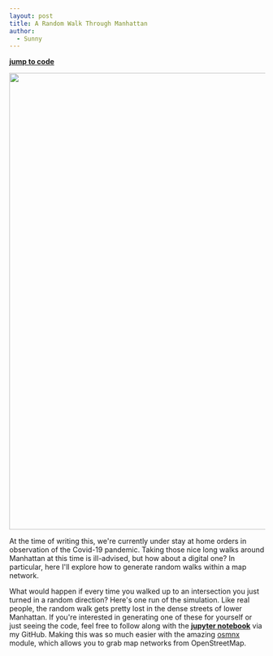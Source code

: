 ```yaml
---
layout: post
title: A Random Walk Through Manhattan
author:
  - Sunny
---
```



<style>
.center {
    display: block;
    margin-left: auto;
    margin-right: auto;
}

img height="400" {
	height: 250 px;
}

</style>

[**jump to code**](https://github.com/sunnybala/sunnybala.github.io/blob/master/assets/notebooks/manhattan_random_walk.ipynb)

<img height="900" src="https://raw.githubusercontent.com/sunnybala/sunnybala.github.io/master/assets/animated_compress_7.gif" 
class="center"/>

At the time of writing this, we're currently under stay at home orders in observation of the Covid-19 pandemic. Taking those nice long walks around Manhattan at this time is ill-advised, but how about a digital one? In particular, here I'll explore how to generate random walks within a map network. 

What would happen if every time you walked up to an intersection you just turned in a random direction? Here's one run of the simulation. Like real people, the random walk gets pretty lost in the dense streets of lower Manhattan. If you're interested in generating one of these for yourself or just seeing the code, feel free to follow along with the [**jupyter notebook**](https://github.com/sunnybala/sunnybala.github.io/blob/master/assets/notebooks/manhattan_random_walk.ipynb) via my GitHub. Making this was so much easier with the amazing [osmnx](https://github.com/gboeing/osmnx) module, which allows you to grab map networks from OpenStreetMap. 

